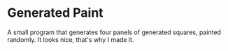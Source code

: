 # Generated Paint 
A small program that generates four panels of generated squares, painted randomly. It looks nice, that's why I made it.